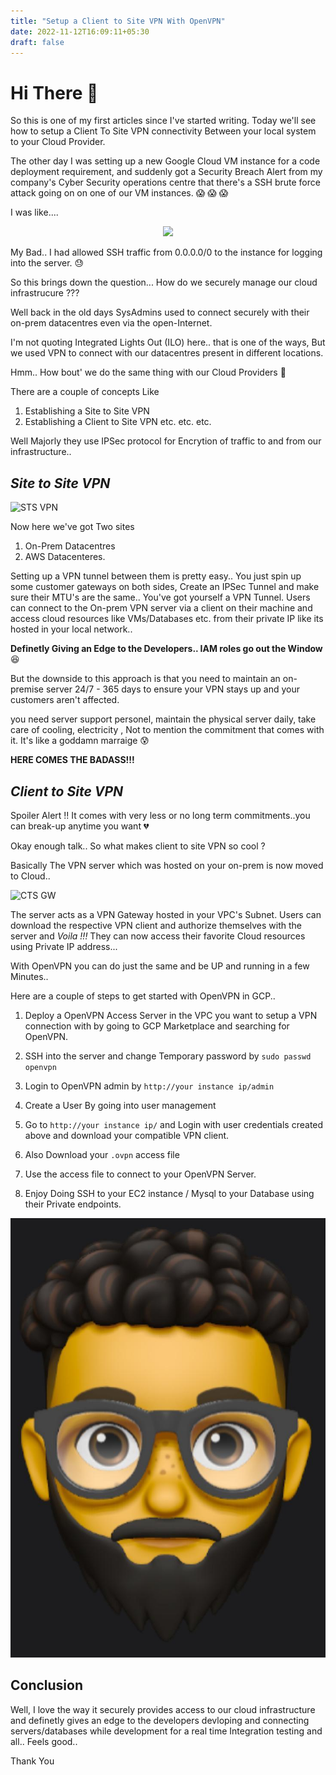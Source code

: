 ```yaml
---
title: "Setup a Client to Site VPN With OpenVPN"
date: 2022-11-12T16:09:11+05:30
draft: false
---
```


# Hi There :wave:

So this is one of my first articles since I've started writing. Today we'll see how to setup a Client To Site VPN connectivity Between your local system to your Cloud Provider.

The other day I was setting up a new Google Cloud VM instance for a code deployment requirement, and suddenly got a Security Breach Alert from my company's Cyber Security operations centre that there's a SSH brute force attack going on on one of our VM instances. 
:scream: :scream: :scream:

I was like....

<!-- ![Whaaaat](https://media.tenor.com/JWHXlA4ug-IAAAAC/stewie-griffin-say-what.gif) -->

<p align="center">
  <img src="https://media.tenor.com/JWHXlA4ug-IAAAAC/stewie-griffin-say-what.gif" />
</p>


My Bad.. I had allowed SSH traffic from 0.0.0.0/0 to the instance for logging into the server. :sweat:

So this brings down the question... How do we securely manage our cloud infrastrucure ???

Well back in the old days SysAdmins used to connect securely with their on-prem datacentres even via the open-Internet.

I'm not quoting Integrated Lights Out (ILO) here.. that is one of the ways, But we used VPN to connect with our datacentres present in different locations.

Hmm.. How bout' we do the same thing with our Cloud Providers :raised_hands:

There are a couple of concepts Like 
1. Establishing a Site to Site VPN
2. Establishing a Client to Site VPN
etc. etc. etc. 

Well Majorly they use IPSec protocol for Encrytion of traffic to and from our infrastructure.. 

## _Site to Site VPN_

![STS VPN](https://docs.aws.amazon.com/images/vpn/latest/s2svpn/images/vpn-basic-diagram.png)

Now here we've got Two sites 
1. On-Prem Datacentres
2. AWS Datacenteres.

Setting up a VPN tunnel between them is pretty easy.. You just spin up some customer gateways on both sides,
Create an IPSec Tunnel and make sure their MTU's are the same.. You've got yourself a VPN Tunnel.
Users can connect to the On-prem VPN server via a client on their machine and access cloud resources like VMs/Databases etc. from their private IP like its hosted in your local network..

**Definetly Giving an Edge to the Developers.. IAM roles go out the Window** :laughing: 

But the downside to this approach is that you need to maintain an on-premise server 24/7 - 365 days to ensure your VPN stays up and your customers aren't affected.

you need server support personel, maintain the physical server daily, take care of cooling, electricity , Not to mention the commitment that comes with it. It's like a goddamn marraige :cold_sweat:


__HERE COMES THE BADASS!!!__

## _Client to Site VPN_
Spoiler Alert !! It comes with very less or no long term commitments..you can break-up anytime you want :broken_heart:

Okay enough talk.. So what makes client to site VPN so cool ?

Basically The VPN server which was hosted on your on-prem is now moved to Cloud..

![CTS GW](https://d2908q01vomqb2.cloudfront.net/5b384ce32d8cdef02bc3a139d4cac0a22bb029e8/2020/04/14/Screen-Shot-2020-04-07-at-10.30.06-AM.png)


The server acts as a VPN Gateway hosted in your VPC's Subnet. Users can download the respective VPN client and authorize themselves with the server and _Voila !!!_  They can now access their favorite Cloud resources using  Private IP address...

With OpenVPN you can do just the same and be UP and running in a few Minutes..

Here are a couple of steps to get started with OpenVPN in GCP..

1. Deploy a OpenVPN Access Server in the VPC you want to setup a VPN connection with by going to GCP Marketplace and searching for OpenVPN.

2. SSH into the server and change Temporary password by `sudo passwd openvpn`

3. Login to OpenVPN admin by `http://your instance ip/admin`

4. Create a User By going into user management

5. Go to `http://your instance ip/` and Login with user credentials created above and download your compatible VPN client.

6. Also Download your `.ovpn` access file

7. Use the access file to connect to your OpenVPN Server.

8. Enjoy Doing SSH to your EC2 instance / Mysql to your Database using their Private endpoints.

![openvpn](/aroop-memoji.jpeg)

## Conclusion
Well, I love the way it securely provides access to our cloud infrastructure and definetly gives an edge to the developers devloping and connecting servers/databases while development for a real time Integration testing and all.. Feels good..

Thank You




